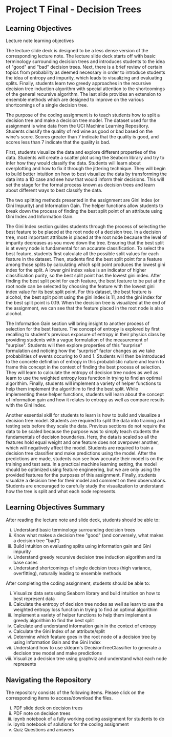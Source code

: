 # Project T Final - Decision Trees

## Learning Objectives
Lecture note learning objectives

The lecture slide deck is designed to be a less dense version of the corresponding lecture note. The lecture slide deck starts off with basic terminology surrounding decision trees and introduces students to the idea of "good" and "bad" decision trees. Next, there is a brief review of certain topics from probability as deemed necessary in order to introduce students the idea of entropy and impurity, which leads to visualizing and evaluating splits. Finally, students learn two greedy approaches in the recursive decision tree induction algorithm with special attention to the shortcomings of the general recursive algorithm. The last slide provides an extension to ensemble methods which are designed to improve on the various shortcomings of a single decision tree. 

The purpose of the coding assignment is to teach students how to split a decision tree and make a decision tree model. The dataset used for the assignment is wine data from the UCI Machine Learning Repository. Students classify the quality of red wine as good or bad based on the wine's score. Scores greater than 7 indicate that the quality is good, and scores less than 7 indicate that the quality is bad. 

First, students visualize the data and explore different properties of the data. Students will create a scatter plot using the Seaborn library and try to infer how they would classify the data. Students will learn about overplotting and how to fix it through the jittering  technique. They will begin to build better intuition on how to best visualize the data by transforming the data into a 1D case and see how that would inform their decisions. This will set the stage for the formal process known as decision trees and learn about different ways to best classify the data.  

The two splitting methods presented in the assignment are Gini Index (or Gini Impurity) and Information Gain. The helper functions allow students to break down the process of finding the best split point of an attribute using Gini Index and Information Gain. 

The Gini Index section guides students through the process of selecting the best feature to be placed at the root node of a decision tree. In a decision tree, most important attribute is placed at the root node because the level of impurity decreases as you move down the tree. Ensuring that the best split is at every node is fundamental for an accurate classification. To select the best feature, students first calculate all the possible split values for each feature in the dataset. Then, students find the best split point for a feature among those splits by calculating which split point produces the lowest gini index for the split. A lower gini index value is an indicator of higher classification purity, so the best split point has the lowest gini index. After finding the best split point for each feature, the best feature to be put at the root node can be selected by choosing the feature with the lowest gini index value for its best split point. For this dataset, the best feature is alcohol, the best split point using the gini index is 11, and the gini index for the best split point is 0.19. When the decision tree is visualized at the end of the assignment, we can see that the feature placed in the root node is also alcohol. 

The Information Gain section will bring insight to another process of selection for the best feature. The concept of entropy is explored by first recalling to student's previous exposure of entropy in their physics class by providing students with a vague formulation of the measurement of "surpise". Students will then explore properties of this "surprise" formulation and noticing how the "surprise" factor changes as we take probabilities of events occuring to 0 and 1. Students will then be introduced to the concrete definition of entropy in this probabilistic nature and learn to frame this concept in the context of finding the best process of selection. They will learn to calculate the entropy of decision tree nodes as well as learn to use the weighted entropy loss function in trying to find an optimal algorithim. Finally, students will implement a variety of helper functions to help them implement the algorithim to find the best split. While implementing these helper functions, students will learn about the concept of information gain and how it relates to entropy as well as compare results with the Gini Index.  

Another essential skill for students to learn is how to build and visualize a decision tree model. Students are required to split the data into training and testing sets before they scale the data. Previous sections do not require the data to be scaled because the purpose was to simply teach students the fundamentals of decision boundaries. Here, the data is scaled so all the features hold equal weight and one feature does not overpower another, which will negatively affect the model. Students are required to train a decision tree classifier and make predictions using the model. After the predictions are made, students can see how accurate their model is on the training and test sets. In a practical machine learning setting, the model should be optimized using feature engineering, but we are only using the provided features for the purposes of this assignment. Finally, students visualize a decision tree for their model and comment on their observations. Students are encouraged to carefully study the visualization to understand how the tree is split and what each node represents.  

## Learning Objectives Summary
After reading the lecture note and slide deck, students should be able to:
    <ol type="i">
      <li>Understand basic terminology surrounding decision trees</li>
      <li>Know what makes a decision tree "good" (and conversely, what makes a decision tree "bad")</li>
      <li>Build intuition on evaluating splits using information gain and Gini impurity</li>
      <li>Understand greedy recursive decision tree induction algorithm and its base cases</li>
      <li>Understand shortcomings of single decision trees (high variance, overfitting), naturally leading to ensemble methods</li>
    </ol>
After completing the coding assignment, students should be able to:
    <ol type="i">
      <li>Visualize data sets using Seaborn library and build intuition on how to best represent data</li>
      <li>Calculate the entropy of decision tree nodes as well as learn to use the weighted entropy loss function in trying to find an optimal algorithim </li>
      <li>Implement a variety of helper functions to help them implement a greedy algorithim to find the best split</li>
      <li>Calculate and understand information gain in the context of entropy</li>
      <li>Calculate the Gini Index of an attribute/split</li>
      <li>Determine which feature goes in the root node of a decision tree by using Information Gain and the Gini Index</li>
      <li>Understand how to use sklearn's DecisionTreeClassifier to generate a decision tree model and make predictions</li>
      <li>Visualize a decision tree using graphviz and understand what each node represents</li>
    </ol>
## Navigating the Repository
The repository consists of the following items. Please click on the corresponding items to access/download the files.
    <ol type="i">
      <li>PDF slide deck on decision trees</li>
      <li>PDF note on decision trees</li>
      <li>ipynb notebook of a fully working coding assignment for students to do</li>
      <li>ipynb notebook of solutions for the coding assignment</li>
      <li>Quiz Questions and answers</li>
    </ol>
